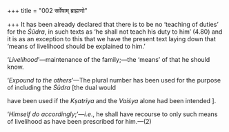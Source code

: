 +++
title = "002 सर्वेषाम् ब्राह्मणो"

+++
It has been already declared that there is to be no ‘teaching of duties’
for the *Śūdra*, in such texts as ‘he shall not teach his duty to him’
(4.80) and it is as an exception to this that we have the present text
laying down that ‘means of livelihood should be explained to him.’

‘*Livelihood*’—maintenance of the family;—the ‘means’ of that he should
know.

‘*Expound to the others*’—The plural number has been used for the
purpose of including the *Śūdra* \[the dual would

have been used if the *Kṣatriya* and the *Vaiśya* alone had been
intended \].

‘*Himself do accordingly*;’—*i.e*., he shall have recourse to only such
means of livelihood as have been prescribed for him.—(2)


